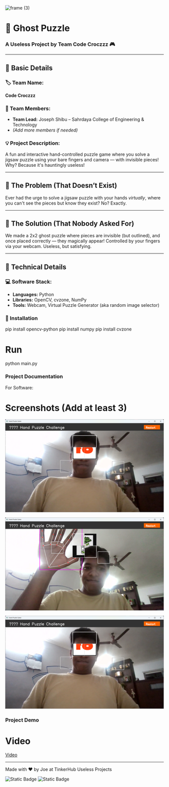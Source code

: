 <img width="3188" height="1202" alt="frame (3)" src="https://github.com/user-attachments/assets/517ad8e9-ad22-457d-9538-a9e62d137cd7" />

# 👻 Ghost Puzzle  
### A Useless Project by Team Code Croczzz 🎮

---

## 🚀 Basic Details

### 🏷️ Team Name:
**Code Croczzz**

### 👥 Team Members:
- **Team Lead:** Joseph Shibu – Sahrdaya College of Engineering & Technology  
- *(Add more members if needed)*

### 💡 Project Description:
A fun and interactive hand-controlled puzzle game where you solve a jigsaw puzzle using your bare fingers and camera — with invisible pieces! Why? Because it's hauntingly useless!

---

## 🤯 The Problem (That Doesn’t Exist)
Ever had the urge to solve a jigsaw puzzle with your hands *virtually*, where you can't see the pieces but know they exist? No? Exactly.

---

## 🤷 The Solution (That Nobody Asked For)
We made a 2x2 ghost puzzle where pieces are invisible (but outlined), and once placed correctly — they magically appear! Controlled by your fingers via your webcam. Useless, but satisfying.

---

## 🔧 Technical Details

### 💻 Software Stack:
- **Languages:** Python  
- **Libraries:** OpenCV, cvzone, NumPy  
- **Tools:** Webcam, Virtual Puzzle Generator (aka random image selector)

### 💾 Installation
pip install opencv-python
pip install numpy
pip install cvzone


# Run
python main.py


### Project Documentation
For Software:

# Screenshots (Add at least 3)
![Screenshot1](https://github.com/SharkSpidy/useless2_project/blob/main/Screenshot%202025-08-02%20221343.png)

![Screenshot2](https://github.com/SharkSpidy/useless2_project/blob/main/Screenshot%202025-08-02%20220329.png)

![Screenshot3](https://github.com/SharkSpidy/useless2_project/blob/main/Screenshot%202025-08-02%20221343.png)

### Project Demo
# Video
[Video](https://drive.google.com/file/d/1oaON6bSgXJy6kZVDIOBPvqcS-rQ9r5lP/view?usp=sharing)

---
Made with ❤️ by Joe at TinkerHub Useless Projects 

![Static Badge](https://img.shields.io/badge/TinkerHub-24?color=%23000000&link=https%3A%2F%2Fwww.tinkerhub.org%2F)
![Static Badge](https://img.shields.io/badge/UselessProjects--25-25?link=https%3A%2F%2Fwww.tinkerhub.org%2Fevents%2FQ2Q1TQKX6Q%2FUseless%2520Projects)


